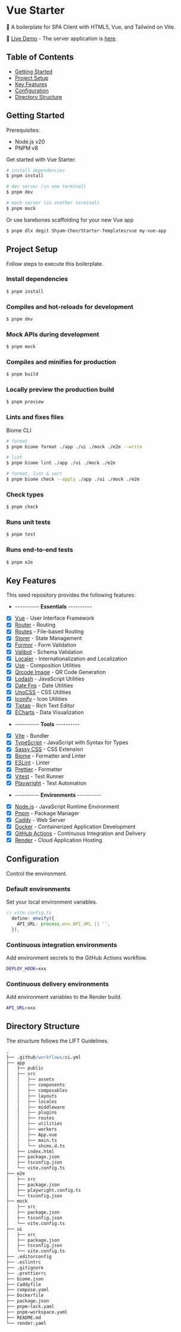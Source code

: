 # Vue Starter

:poodle: A boilerplate for SPA Client with HTML5, Vue, and Tailwind on Vite.

:rainbow: [Live Demo](https://vue-starter-6fa6.onrender.com) - The server application is [here](https://github.com/Shyam-Chen/Fastify-Starter).

## Table of Contents

- [Getting Started](#getting-started)
- [Project Setup](#project-setup)
- [Key Features](#key-features)
- [Configuration](#configuration)
- [Directory Structure](#directory-structure)

## Getting Started

Prerequisites:

- Node.js v20
- PNPM v8

Get started with Vue Starter.

```sh
# install dependencies
$ pnpm install

# dev server (in one terminal)
$ pnpm dev

# mock server (in another terminal)
$ pnpm mock
```

Or use barebones scaffolding for your new Vue app

```sh
$ pnpm dlx degit Shyam-Chen/Starter-Templates/vue my-vue-app
```

## Project Setup

Follow steps to execute this boilerplate.

### Install dependencies

```sh
$ pnpm install
```

### Compiles and hot-reloads for development

```sh
$ pnpm dev
```

### Mock APIs during development

```sh
$ pnpm mock
```

### Compiles and minifies for production

```sh
$ pnpm build
```

### Locally preview the production build

```sh
$ pnpm preview
```

### Lints and fixes files

Biome CLI

```sh
# format
$ pnpm biome format ./app ./ui ./mock ./e2e --write

# lint
$ pnpm biome lint ./app ./ui ./mock ./e2e

# format, lint & sort
$ pnpm biome check --apply ./app ./ui ./mock ./e2e
```

### Check types

```sh
$ pnpm check
```

### Runs unit tests

```sh
$ pnpm test
```

### Runs end-to-end tests

```sh
$ pnpm e2e
```

## Key Features

This seed repository provides the following features:

- ---------- **Essentials** ----------
- [x] [Vue](https://github.com/vuejs/vue) - User Interface Framework
- [x] [Router](https://github.com/vuejs/vue-router) - Routing
- [x] [Routes](https://github.com/Vanilla-IceCream/vite-plugin-vue-routes) - File-based Routing
- [x] [Storer](https://github.com/Vanilla-IceCream/vue-storer) - State Management
- [x] [Formor](https://github.com/Vanilla-IceCream/vue-formor) - Form Validation
- [x] [Valibot](https://github.com/fabian-hiller/valibot) - Schema Validation
- [x] [Localer](https://github.com/Vanilla-IceCream/vue-localer) - Internationalization and Localization
- [x] [Use](https://github.com/vueuse/vueuse) - Composition Utilities
- [x] [Qrcode Image](https://github.com/Vanilla-IceCream/vue-qrcode-image) - QR Code Generation
- [x] [Lodash](https://github.com/lodash/lodash) - JavaScript Utilities
- [x] [Date Fns](https://github.com/date-fns/date-fns) - Date Utilities
- [x] [UnoCSS](https://github.com/unocss/unocss) - CSS Utilities
- [x] [Iconify](https://github.com/iconify/iconify) - Icon Utilities
- [x] [Tiptap](https://github.com/ueberdosis/tiptap) - Rich Text Editor
- [x] [ECharts](https://github.com/apache/echarts) - Data Visualization
- ---------- **Tools** ----------
- [x] [Vite](https://github.com/vitejs/vite) - Bundler
- [x] [TypeScript](https://github.com/microsoft/TypeScript) - JavaScript with Syntax for Types
- [x] [Sassy CSS](https://github.com/sass/sass) - CSS Extension
- [x] [Biome](https://github.com/biomejs/biome) - Formatter and Linter
- [x] [ESLint](https://github.com/eslint/eslint) - Linter
- [x] [Prettier](https://github.com/prettier/prettier) - Formatter
- [x] [Vitest](https://github.com/vitest-dev/vitest) - Test Runner
- [x] [Playwright](https://github.com/microsoft/playwright) - Test Automation
- ---------- **Environments** ----------
- [x] [Node.js](https://nodejs.org/en/) - JavaScript Runtime Environment
- [x] [Pnpm](https://pnpm.io/) - Package Manager
- [x] [Caddy](https://caddyserver.com/) - Web Server
- [x] [Docker](https://www.docker.com/) - Containerized Application Development
- [x] [GitHub Actions](https://github.com/features/actions) - Continuous Integration and Delivery
- [x] [Render](https://render.com/) - Cloud Application Hosting

## Configuration

Control the environment.

### Default environments

Set your local environment variables.

```ts
// vite.config.ts
  define: envify({
    API_URL: process.env.API_URL || '',
  }),
```

### Continuous integration environments

Add environment secrets to the GitHub Actions workflow.

```sh
DEPLOY_HOOK=xxx
```

### Continuous delivery environments

Add environment variables to the Render build.

```sh
API_URL=xxx
```

## Directory Structure

The structure follows the LIFT Guidelines.

```coffee
.
├── .github/workflows/ci.yml
├── app
│   ├── public
│   ├── src
│   │   ├── assets
│   │   ├── components
│   │   ├── composables
│   │   ├── layouts
│   │   ├── locales
│   │   ├── middleware
│   │   ├── plugins
│   │   ├── routes
│   │   ├── utilities
│   │   ├── workers
│   │   ├── App.vue
│   │   ├── main.ts
│   │   └── shims.d.ts
│   ├── index.html
│   ├── package.json
│   ├── tsconfig.json
│   └── vite.config.ts
├── e2e
│   ├── src
│   ├── package.json
│   ├── playwright.config.ts
│   └── tsconfig.json
├── mock
│   ├── src
│   ├── package.json
│   ├── tsconfig.json
│   └── vite.config.ts
├── ui
│   ├── src
│   ├── package.json
│   ├── tsconfig.json
│   └── vite.config.ts
├── .editorconfig
├── .eslintrc
├── .gitignore
├── .prettierrc
├── biome.json
├── Caddyfile
├── compose.yaml
├── Dockerfile
├── package.json
├── pnpm-lock.yaml
├── pnpm-workspace.yaml
├── README.md
└── render.yaml
```

